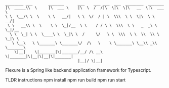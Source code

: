     ________ ___       _______      ___    ___ ___  ___  ________  _______
    |\  _____\\  \     |\  ___ \    |\  \  /  /|\  \|\  \|\   __  \|\  ___ \
    \ \  \__/\ \  \    \ \   __/|   \ \  \/  / | \  \\\  \ \  \|\  \ \   __/|
     \ \   __\\ \  \    \ \  \_|/__  \ \    / / \ \  \\\  \ \   _  _\ \  \_|/__
      \ \  \_| \ \  \____\ \  \_|\ \  /     \/   \ \  \\\  \ \  \\  \\ \  \_|\ \
       \ \__\   \ \_______\ \_______\/  /\   \    \ \_______\ \__\\ _\\ \_______\
        \|__|    \|_______|\|_______/__/ /\ __\    \|_______|\|__|\|__|\|_______|
                                    |__|/ \|__|

Flexure is a Spring like backend application framework for Typescript. 

TLDR instructions
npm install
npm run build
npm run start
